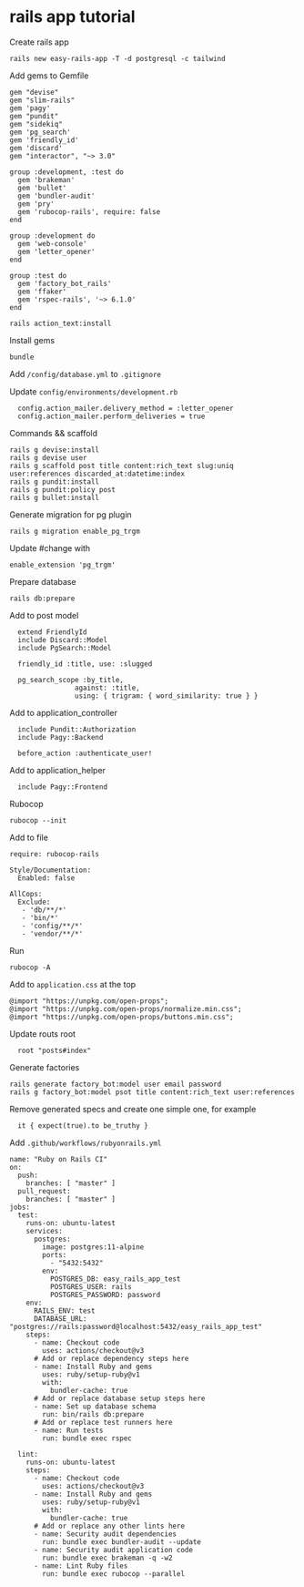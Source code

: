 # rails app tutorial

Create rails app

`rails new easy-rails-app -T -d postgresql -c tailwind`

Add gems to Gemfile

```
gem "devise"
gem "slim-rails"
gem 'pagy'
gem "pundit"
gem "sidekiq"
gem 'pg_search'
gem 'friendly_id'
gem 'discard'
gem "interactor", "~> 3.0"

group :development, :test do
  gem 'brakeman'
  gem 'bullet'
  gem 'bundler-audit'
  gem 'pry'
  gem 'rubocop-rails', require: false
end

group :development do
  gem 'web-console'
  gem 'letter_opener'
end

group :test do
  gem 'factory_bot_rails'
  gem 'ffaker'
  gem 'rspec-rails', '~> 6.1.0'
end
```

`rails action_text:install`

Install gems

`bundle`

Add `/config/database.yml` to `.gitignore`

Update `config/environments/development.rb`

```
  config.action_mailer.delivery_method = :letter_opener
  config.action_mailer.perform_deliveries = true
```

Commands && scaffold

```
rails g devise:install
rails g devise user
rails g scaffold post title content:rich_text slug:uniq user:references discarded_at:datetime:index
rails g pundit:install
rails g pundit:policy post
rails g bullet:install
```

Generate migration for pg plugin

`rails g migration enable_pg_trgm`

Update #change with

`enable_extension 'pg_trgm'`

Prepare database

`rails db:prepare`

Add to post model

```
  extend FriendlyId
  include Discard::Model
  include PgSearch::Model

  friendly_id :title, use: :slugged

  pg_search_scope :by_title,
                against: :title,
                using: { trigram: { word_similarity: true } }
```

Add to application_controller

```
  include Pundit::Authorization
  include Pagy::Backend

  before_action :authenticate_user!
```

Add to application_helper

```
  include Pagy::Frontend
```

Rubocop

`rubocop --init`

Add to file 

```
require: rubocop-rails

Style/Documentation:
  Enabled: false

AllCops:
  Exclude:
   - 'db/**/*'
   - 'bin/*'
   - 'config/**/*'
   - 'vendor/**/*'
```

Run

`rubocop -A`

Add to `application.css` at the top

```
@import "https://unpkg.com/open-props";
@import "https://unpkg.com/open-props/normalize.min.css";
@import "https://unpkg.com/open-props/buttons.min.css";
```

Update routs root

```
  root "posts#index"
```

Generate factories

```
rails generate factory_bot:model user email password
rails g factory_bot:model psot title content:rich_text user:references
```

Remove generated specs and create one simple one, for example

```
  it { expect(true).to be_truthy }
```

Add `.github/workflows/rubyonrails.yml`

```
name: "Ruby on Rails CI"
on:
  push:
    branches: [ "master" ]
  pull_request:
    branches: [ "master" ]
jobs:
  test:
    runs-on: ubuntu-latest
    services:
      postgres:
        image: postgres:11-alpine
        ports:
          - "5432:5432"
        env:
          POSTGRES_DB: easy_rails_app_test
          POSTGRES_USER: rails
          POSTGRES_PASSWORD: password
    env:
      RAILS_ENV: test
      DATABASE_URL: "postgres://rails:password@localhost:5432/easy_rails_app_test"
    steps:
      - name: Checkout code
        uses: actions/checkout@v3
      # Add or replace dependency steps here
      - name: Install Ruby and gems
        uses: ruby/setup-ruby@v1
        with:
          bundler-cache: true
      # Add or replace database setup steps here
      - name: Set up database schema
        run: bin/rails db:prepare
      # Add or replace test runners here
      - name: Run tests
        run: bundle exec rspec

  lint:
    runs-on: ubuntu-latest
    steps:
      - name: Checkout code
        uses: actions/checkout@v3
      - name: Install Ruby and gems
        uses: ruby/setup-ruby@v1
        with:
          bundler-cache: true
      # Add or replace any other lints here
      - name: Security audit dependencies
        run: bundle exec bundler-audit --update
      - name: Security audit application code
        run: bundle exec brakeman -q -w2
      - name: Lint Ruby files
        run: bundle exec rubocop --parallel
```

